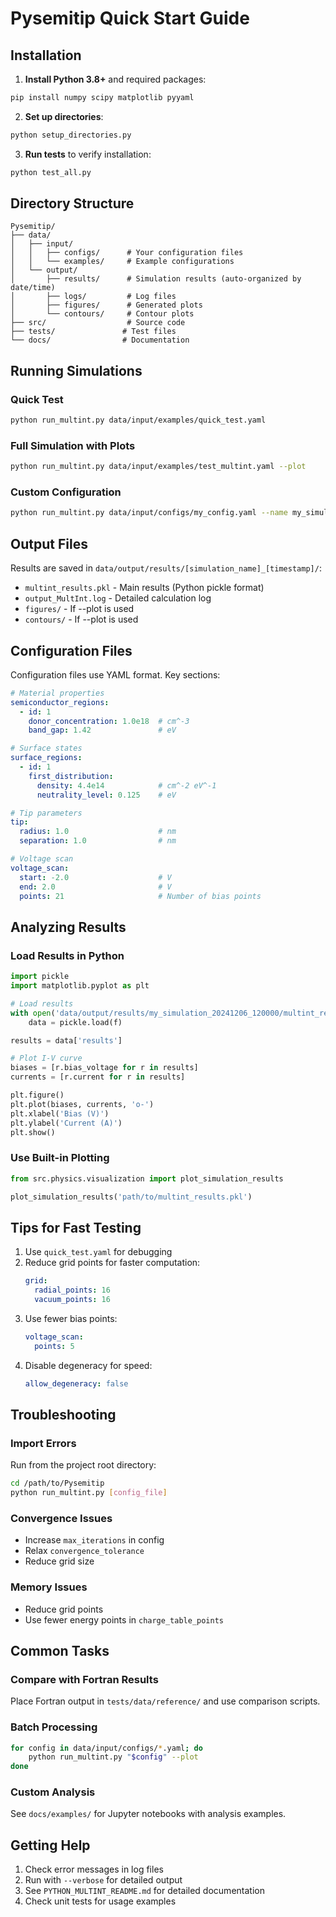 # Pysemitip Quick Start Guide

## Installation

1. **Install Python 3.8+** and required packages:
```bash
pip install numpy scipy matplotlib pyyaml
```

2. **Set up directories**:
```bash
python setup_directories.py
```

3. **Run tests** to verify installation:
```bash
python test_all.py
```

## Directory Structure

```
Pysemitip/
├── data/
│   ├── input/
│   │   ├── configs/      # Your configuration files
│   │   └── examples/     # Example configurations
│   └── output/
│       ├── results/      # Simulation results (auto-organized by date/time)
│       ├── logs/         # Log files
│       ├── figures/      # Generated plots
│       └── contours/     # Contour plots
├── src/                  # Source code
├── tests/               # Test files
└── docs/                # Documentation
```

## Running Simulations

### Quick Test
```bash
python run_multint.py data/input/examples/quick_test.yaml
```

### Full Simulation with Plots
```bash
python run_multint.py data/input/examples/test_multint.yaml --plot
```

### Custom Configuration
```bash
python run_multint.py data/input/configs/my_config.yaml --name my_simulation --plot
```

## Output Files

Results are saved in `data/output/results/[simulation_name]_[timestamp]/`:
- `multint_results.pkl` - Main results (Python pickle format)
- `output_MultInt.log` - Detailed calculation log
- `figures/` - If --plot is used
- `contours/` - If --plot is used

## Configuration Files

Configuration files use YAML format. Key sections:

```yaml
# Material properties
semiconductor_regions:
  - id: 1
    donor_concentration: 1.0e18  # cm^-3
    band_gap: 1.42               # eV

# Surface states
surface_regions:
  - id: 1
    first_distribution:
      density: 4.4e14            # cm^-2 eV^-1
      neutrality_level: 0.125    # eV

# Tip parameters
tip:
  radius: 1.0                    # nm
  separation: 1.0                # nm

# Voltage scan
voltage_scan:
  start: -2.0                    # V
  end: 2.0                       # V
  points: 21                     # Number of bias points
```

## Analyzing Results

### Load Results in Python
```python
import pickle
import matplotlib.pyplot as plt

# Load results
with open('data/output/results/my_simulation_20241206_120000/multint_results.pkl', 'rb') as f:
    data = pickle.load(f)

results = data['results']

# Plot I-V curve
biases = [r.bias_voltage for r in results]
currents = [r.current for r in results]

plt.figure()
plt.plot(biases, currents, 'o-')
plt.xlabel('Bias (V)')
plt.ylabel('Current (A)')
plt.show()
```

### Use Built-in Plotting
```python
from src.physics.visualization import plot_simulation_results

plot_simulation_results('path/to/multint_results.pkl')
```

## Tips for Fast Testing

1. Use `quick_test.yaml` for debugging
2. Reduce grid points for faster computation:
   ```yaml
   grid:
     radial_points: 16
     vacuum_points: 16
   ```
3. Use fewer bias points:
   ```yaml
   voltage_scan:
     points: 5
   ```
4. Disable degeneracy for speed:
   ```yaml
   allow_degeneracy: false
   ```

## Troubleshooting

### Import Errors
Run from the project root directory:
```bash
cd /path/to/Pysemitip
python run_multint.py [config_file]
```

### Convergence Issues
- Increase `max_iterations` in config
- Relax `convergence_tolerance`
- Reduce grid size

### Memory Issues
- Reduce grid points
- Use fewer energy points in `charge_table_points`

## Common Tasks

### Compare with Fortran Results
Place Fortran output in `tests/data/reference/` and use comparison scripts.

### Batch Processing
```bash
for config in data/input/configs/*.yaml; do
    python run_multint.py "$config" --plot
done
```

### Custom Analysis
See `docs/examples/` for Jupyter notebooks with analysis examples.

## Getting Help

1. Check error messages in log files
2. Run with `--verbose` for detailed output
3. See `PYTHON_MULTINT_README.md` for detailed documentation
4. Check unit tests for usage examples